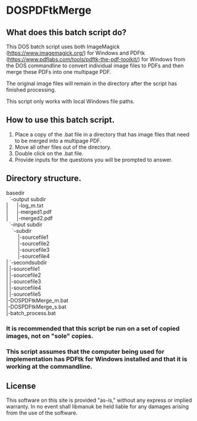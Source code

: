 # DOSPDFtkMerge

## What does this batch script do?

This DOS batch script uses both ImageMagick (https://www.imagemagick.org/) for Windows and PDFtk (https://www.pdflabs.com/tools/pdftk-the-pdf-toolkit/) for Windows from the DOS commandline to convert individual image files to PDFs and then merge these PDFs into one multipage PDF.

The original image files will remain in the directory after the script has finished processing. 

This script only works with local Windows file paths.

## How to use this batch script.

1. Place a copy of the .bat file in a directory that has image files that need to be merged into a multipage PDF.
2. Move all other files out of the directory.
3. Double click on the .bat file.
4. Provide inputs for the questions you will be prompted to answer.

## Directory structure.

basedir<br/>
&nbsp;&nbsp;\`-output subdir<br/>
|&nbsp;&nbsp;&nbsp;&nbsp;&nbsp;&nbsp;|-log_m.txt<br/>
|&nbsp;&nbsp;&nbsp;&nbsp;&nbsp;&nbsp;|-merged1.pdf<br/>
|&nbsp;&nbsp;&nbsp;&nbsp;&nbsp;&nbsp;|-merged2.pdf<br/>
&nbsp;&nbsp;\`-input subdir<br/>
&nbsp;&nbsp;&nbsp;&nbsp;\`-subdir<br/>
&nbsp;&nbsp;&nbsp;&nbsp;&nbsp;&nbsp;&nbsp;&nbsp;|-sourcefile1<br/>
&nbsp;&nbsp;&nbsp;&nbsp;&nbsp;&nbsp;&nbsp;&nbsp;|-sourcefile2<br/>
&nbsp;&nbsp;&nbsp;&nbsp;&nbsp;&nbsp;&nbsp;&nbsp;|-sourcefile3<br/>
&nbsp;&nbsp;&nbsp;&nbsp;&nbsp;&nbsp;&nbsp;&nbsp;|-sourcefile4<br/>
|   \`-secondsubdir<br/>
|     |-sourcefile1<br/>
|     |-sourcefile2<br/>
|     |-sourcefile3<br/>
|     |-sourcefile4<br/>
|     |-sourcefile5<br/>
|-DOSPDFtkMerge_m.bat<br/>
|-DOSPDFtkMerge_s.bat<br/>
|-batch_process.bat<br/>

### It is recommended that this script be run on a set of copied images, not on "sole" copies. 

### This script assumes that the computer being used for implementation has PDFtk for Windows installed and that it is working at the commandline.

## License
This software on this site is provided "as-is," without any express or implied warranty. In no event shall libmanuk be held liable for any damages arising from the use of the software.
